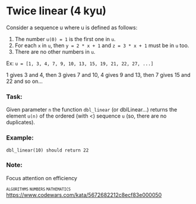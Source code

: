 # Twice linear (4 kyu)

Consider a sequence u where u is defined as follows:

1. The number `u(0) = 1` is the first one in `u`.
1. For each `x` in `u`, then `y = 2 * x + 1` and `z = 3 * x + 1` must be in `u` too.
1. There are no other numbers in `u`.

Ex: `u = [1, 3, 4, 7, 9, 10, 13, 15, 19, 21, 22, 27, ...]`

1 gives 3 and 4, then 3 gives 7 and 10, 4 gives 9 and 13, then 7 gives 15 and 22 and so on...

### Task:

Given parameter `n` the function `dbl_linear` (or dblLinear...) returns the element `u(n)` of the ordered (with <) sequence `u` (so, there are no duplicates).

### Example:

`dbl_linear(10) should return 22`

### Note:

Focus attention on efficiency

<small>`ALGORITHMS` `NUMBERS` `MATHEMATICS`</small> \
https://www.codewars.com/kata/5672682212c8ecf83e000050
